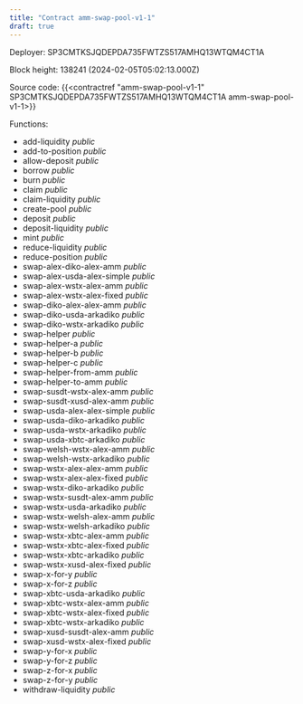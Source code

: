 ```yaml
---
title: "Contract amm-swap-pool-v1-1"
draft: true
---
```

Deployer: SP3CMTKSJQDEPDA735FWTZS517AMHQ13WTQM4CT1A


 



Block height: 138241 (2024-02-05T05:02:13.000Z)

Source code: {{<contractref "amm-swap-pool-v1-1" SP3CMTKSJQDEPDA735FWTZS517AMHQ13WTQM4CT1A amm-swap-pool-v1-1>}}

Functions:

* add-liquidity _public_
* add-to-position _public_
* allow-deposit _public_
* borrow _public_
* burn _public_
* claim _public_
* claim-liquidity _public_
* create-pool _public_
* deposit _public_
* deposit-liquidity _public_
* mint _public_
* reduce-liquidity _public_
* reduce-position _public_
* swap-alex-diko-alex-amm _public_
* swap-alex-usda-alex-simple _public_
* swap-alex-wstx-alex-amm _public_
* swap-alex-wstx-alex-fixed _public_
* swap-diko-alex-alex-amm _public_
* swap-diko-usda-arkadiko _public_
* swap-diko-wstx-arkadiko _public_
* swap-helper _public_
* swap-helper-a _public_
* swap-helper-b _public_
* swap-helper-c _public_
* swap-helper-from-amm _public_
* swap-helper-to-amm _public_
* swap-susdt-wstx-alex-amm _public_
* swap-susdt-xusd-alex-amm _public_
* swap-usda-alex-alex-simple _public_
* swap-usda-diko-arkadiko _public_
* swap-usda-wstx-arkadiko _public_
* swap-usda-xbtc-arkadiko _public_
* swap-welsh-wstx-alex-amm _public_
* swap-welsh-wstx-arkadiko _public_
* swap-wstx-alex-alex-amm _public_
* swap-wstx-alex-alex-fixed _public_
* swap-wstx-diko-arkadiko _public_
* swap-wstx-susdt-alex-amm _public_
* swap-wstx-usda-arkadiko _public_
* swap-wstx-welsh-alex-amm _public_
* swap-wstx-welsh-arkadiko _public_
* swap-wstx-xbtc-alex-amm _public_
* swap-wstx-xbtc-alex-fixed _public_
* swap-wstx-xbtc-arkadiko _public_
* swap-wstx-xusd-alex-fixed _public_
* swap-x-for-y _public_
* swap-x-for-z _public_
* swap-xbtc-usda-arkadiko _public_
* swap-xbtc-wstx-alex-amm _public_
* swap-xbtc-wstx-alex-fixed _public_
* swap-xbtc-wstx-arkadiko _public_
* swap-xusd-susdt-alex-amm _public_
* swap-xusd-wstx-alex-fixed _public_
* swap-y-for-x _public_
* swap-y-for-z _public_
* swap-z-for-x _public_
* swap-z-for-y _public_
* withdraw-liquidity _public_
